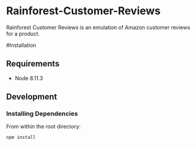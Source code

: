 # Rainforest-Customer-Reviews
Rainforest Customer Reviews is an emulation of Amazon customer reviews for a product.

#Installation
## Requirements

- Node 8.11.3

## Development

### Installing Dependencies

From within the root directory:

```sh
npm install
```

